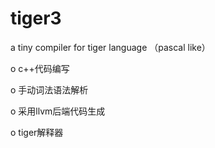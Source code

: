 # tiger3

a tiny compiler for tiger language （pascal like）

 o c++代码编写

 o 手动词法语法解析
 
 o 采用llvm后端代码生成
 
 o tiger解释器
 
